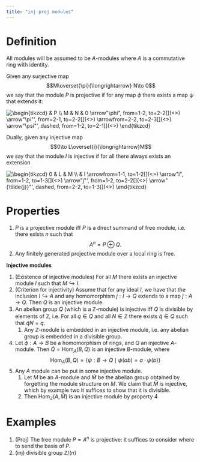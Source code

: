 ```yaml
---
title: "inj proj modules"
---
```


# Definition
All modules will be assumed to be $A$-modules where $A$ is a commutative ring with identity.

Given any surjective map $$M\overset{\pi}{\longrightarrow} N\to 0$$ we say that the module $P$ is projective if for any map $\phi$ there exists a map $\psi$ that extends it:

<img align="center" src="https://i.upmath.me/svg/%5Cbegin%7Btikzcd%7D%0A%09%26%20P%20%5C%5C%0A%09M%20%26%20N%20%26%200%0A%09%5Carrow%5B%22%5Cphi%22%2C%20from%3D1-2%2C%20to%3D2-2%5D%0A%09%5Carrow%5B%22%5Cpi%22'%2C%20from%3D2-1%2C%20to%3D2-2%5D%0A%09%5Carrow%5Bfrom%3D2-2%2C%20to%3D2-3%5D%0A%09%5Carrow%5B%22%5Cpsi%22'%2C%20dashed%2C%20from%3D1-2%2C%20to%3D2-1%5D%0A%5Cend%7Btikzcd%7D" alt="\begin{tikzcd}
	&amp; P \\
	M &amp; N &amp; 0
	\arrow&quot;\phi&quot;, from=1-2, to=2-2[](<>)
	\arrow&quot;\pi&quot;', from=2-1, to=2-2[](<>)
	\arrowfrom=2-2, to=2-3[](<>)
	\arrow&quot;\psi&quot;', dashed, from=1-2, to=2-1[](<>)
\end{tikzcd}" />

Dually, given any injective map $$0\to L\overset{i}{\longrightarrow}M$$
we say that the module $I$ is injective if for all there always exists an extension

<img align="center" src="https://i.upmath.me/svg/%5Cbegin%7Btikzcd%7D%0A%090%20%26%20L%20%26%20M%20%5C%5C%0A%09%26%20I%0A%09%5Carrow%5Bfrom%3D1-1%2C%20to%3D1-2%5D%0A%09%5Carrow%5B%22i%22%2C%20from%3D1-2%2C%20to%3D1-3%5D%0A%09%5Carrow%5B%22j%22'%2C%20from%3D1-2%2C%20to%3D2-2%5D%0A%09%5Carrow%5B%22%7B%5Ctilde%7Bj%7D%7D%22'%2C%20dashed%2C%20from%3D2-2%2C%20to%3D1-3%5D%0A%5Cend%7Btikzcd%7D" alt="\begin{tikzcd}
	0 &amp; L &amp; M \\
	&amp; I
	\arrowfrom=1-1, to=1-2[](<>)
	\arrow&quot;i&quot;, from=1-2, to=1-3[](<>)
	\arrow&quot;j&quot;', from=1-2, to=2-2[](<>)
	\arrow&quot;{\tilde{j}}&quot;', dashed, from=2-2, to=1-3[](<>)
\end{tikzcd}" />

# Properties
1. $P$ is a projective module iff $P$ is a direct summand of free module, i.e. there exists $n$ such that $$A^n=P\oplus Q.$$
2. Any finitely generated projective module over a local ring is free.

**Injective modules**
1. (Existence of injective modules) For all $M$ there exists an injective module $I$ such that $M\hookrightarrow I$.
2. (Criterion for injectivity) Assume that for any ideal $I$, we have that the inclusion $I\hookrightarrow A$ and any homomorphism $j:I\to Q$ extends to a map $\tilde{j}:A\to Q$. Then $Q$ is an injective module.
3. An abelian group $Q$ (which is a $\mathbb{Z}$-module) is injective iff $Q$ is divisible by elements of $\mathbb{Z}$, i.e. For all $q\in Q$ and all $N\in \mathbb{Z}$ there exists $\tilde{q}\in Q$ such that $\tilde{q}N=q$.
	1. Any $\mathbb{Z}$-module is embedded in an injective module, i.e. any abelian group is embedded in a divisible group.
4. Let $\phi:A\to B$ be a homomorphism of rings, and $Q$ an injective $A$-module. Then $\tilde{Q}=\text{Hom}_A(B,Q)$ is an injective $B$-module, where $$\text{Hom}_A(B,Q)=\{\psi:B\to Q\mid \psi(ab)=a\cdot\psi(b)\}$$
5. Any $A$ module can be put in some injective module.
	1. Let $M$ be an $A$-module and $\bar{M}$ be the abelian group obtained by forgetting the module structure on $M$. We claim that $\bar{M}$ is injective, which by example two it suffices to show that it is divisible. 
	2. Then $\text{Hom}_\mathbb{Z}(A,\bar{M})$ is an injective module by property 4

# Examples
1. (Proj) The free module $P=A^n$ is projective: it suffices to consider where to send the basis of $P$.
2. (inj) divisible group $\mathbb{Z}/(n)$
